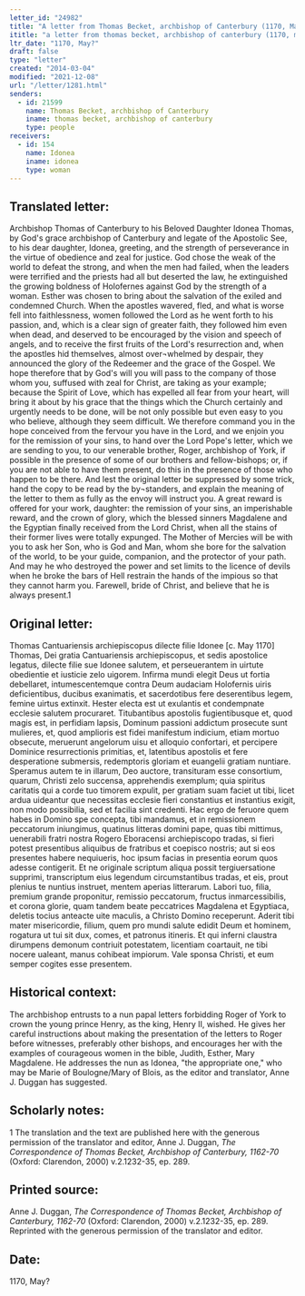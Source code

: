 ```yaml
---
letter_id: "24982"
title: "A letter from Thomas Becket, archbishop of Canterbury (1170, May?)"
ititle: "a letter from thomas becket, archbishop of canterbury (1170, may?)"
ltr_date: "1170, May?"
draft: false
type: "letter"
created: "2014-03-04"
modified: "2021-12-08"
url: "/letter/1281.html"
senders:
  - id: 21599
    name: Thomas Becket, archbishop of Canterbury
    iname: thomas becket, archbishop of canterbury
    type: people
receivers:
  - id: 154
    name: Idonea
    iname: idonea
    type: woman
---
```

<h2> Translated letter:</h2>Archbishop Thomas of Canterbury to his Beloved Daughter Idonea
Thomas, by God's grace archbishop of Canterbury and legate of the Apostolic See, to his dear daughter, Idonea, greeting, and the strength of perseverance in the virtue of obedience and zeal for justice.
God chose the weak of the world to defeat the strong, and when the men had failed, when the leaders were terrified and the priests had all but deserted the law, he extinguished the growing boldness of Holofernes against God by the strength of a woman. Esther was chosen to bring about the salvation of the exiled and condemned Church. When the apostles wavered, fled, and what is worse fell into faithlessness, women followed the Lord as he went forth to his passion, and, which is a clear sign of greater faith, they followed him even when dead, and deserved to be encouraged by the vision and speech of angels, and to receive the first fruits of the Lord's resurrection and, when the apostles hid themselves, almost over¬whelmed by despair, they announced the glory of the Redeemer and the grace of the Gospel. We hope therefore that by God's will you will pass to the company of those whom you, suffused with zeal for Christ, are taking as your example; because the Spirit of Love, which has expelled all fear from your heart, will bring it about by his grace that the things which the Church certainly and urgently needs to be done, will be not only possible but even easy to you who believe, although they seem difficult. We therefore command you in the hope conceived from the fervour you have in the Lord, and we enjoin you for the remission of your sins, to hand over the Lord Pope's letter,  which we are sending to you, to our venerable brother, Roger, archbishop of York, if possible in the presence of some of our brothers and fellow-bishops; or, if you are not able to have them present, do this in the presence of those who happen to be there. And lest the original letter be suppressed by some trick, hand the copy to be read by the by¬standers, and explain the meaning of the letter to them as fully as the envoy will instruct you. A great reward is offered for your work, daughter: the remission of your sins, an imperishable reward, and the crown of glory, which the blessed sinners Magdalene and the Egyptian finally received from the Lord Christ, when all the stains of their former lives were totally expunged. The Mother of Mercies will be with you to ask her Son, who is God and Man, whom she bore for the salvation of the world, to be your guide, companion, and the protector of your path. And may he who destroyed the power and set limits to the licence of devils when he broke the bars of Hell restrain the hands of the impious so that they cannot harm you. Farewell, bride of Christ, and believe that he is always present.1
<h2 class="mt-4"> Original letter:</h2>Thomas Cantuariensis archiepiscopus dilecte filie Idonee
[c. May 1170]
Thomas, Dei gratia Cantuariensis archiepiscopus, et sedis apostolice legatus, dilecte filie sue Idonee salutem, et perseuerantem in uirtute obedientie et iusticie zelo uigorem.
Infirma mundi elegit Deus ut fortia debellaret, intumescentemque contra Deum audaciam Holofernis uiris deficientibus, ducibus exanimatis, et sacerdotibus fere deserentibus legem, femine uirtus extinxit.  Hester electa est ut exulantis et condempnate ecclesie salutem procuraret. Titubantibus apostolis fugientibusque et, quod magis est, in perfidiam lapsis, Dominum passioni addictum prosecute sunt mulieres, et, quod amplioris est fidei manifestum indicium, etiam mortuo obsecute, meruerunt angelorum uisu et alloquio confortari, et percipere Dominice resurrectionis primitias, et, latentibus apostolis et fere desperatione submersis, redemptoris gloriam et euangelii gratiam nuntiare. Speramus autem te in illarum, Deo auctore, transituram esse consortium, quarum, Christi zelo succensa, apprehendis exemplum; quia spiritus caritatis qui a corde tuo timorem expulit, per gratiam suam faciet ut tibi, licet ardua uideantur que necessitas ecclesie fieri constantius et instantius exigit, non modo possibilia, sed et facilia sint credenti. Hac ergo de feruore quem habes in Domino spe concepta, tibi mandamus, et in remissionem peccatorum iniungimus, quatinus litteras domini pape, quas tibi mittimus, uenerabili fratri nostra Rogero Eboracensi archiepiscopo tradas, si fieri potest presentibus aliquibus de fratribus et coepisco nostris; aut si eos presentes habere nequiueris, hoc ipsum facias in presentia eorum quos adesse contigerit. Et ne originale scriptum aliqua possit tergiuersatione supprimi, transcriptum eius legendum circumstantibus tradas, et eis, prout plenius te nuntius instruet, mentem aperias litterarum. Labori tuo, filia, premium grande proponitur, remissio peccatorum, fructus inmarcessibilis, et corona glorie, quam tandem beate peccatrices Magdalena et Egyptiaca, deletis tocius anteacte uite maculis, a Christo Domino receperunt. Aderit tibi mater misericordie, filium, quem pro mundi salute edidit Deum et hominem, rogatura ut tui sit dux, comes, et patronus itineris. Et qui inferni claustra dirumpens demonum contriuit potestatem, licentiam coartauit, ne tibi nocere ualeant, manus cohibeat impiorum. Vale sponsa Christi, et eum semper cogites esse presentem.
<h2 class="mt-4"> Historical context:</h2>The archbishop entrusts to a nun papal letters forbidding Roger of York to crown the young prince Henry, as the king, Henry II, wished. He gives her careful instructions about making the presentation of the letters to Roger before witnesses, preferably other bishops, and encourages her with the examples of courageous women in the bible, Judith, Esther, Mary Magdalene.  He addresses the nun as Idonea, "the appropriate one," who may be Marie of Boulogne/Mary of Blois, as the editor and translator, Anne J. Duggan has suggested.
<h2 class="mt-4"> Scholarly notes:</h2><p>1 The translation and the text are published here with the generous permission of the translator and editor, Anne J. Duggan, <em>The Correspondence of Thomas Becket, Archbishop of Canterbury, 1162-70</em> (Oxford: Clarendon, 2000) v.2.1232-35, ep. 289.</p><h2 class="mt-4"> Printed source:</h2><p>Anne J. Duggan, <em>The Correspondence of Thomas Becket, Archbishop of Canterbury, 1162-70</em> (Oxford: Clarendon, 2000) v.2.1232-35, ep. 289. Reprinted with the generous permission of the translator and editor.</p><h2 class="mt-4"> Date:</h2>1170, May?